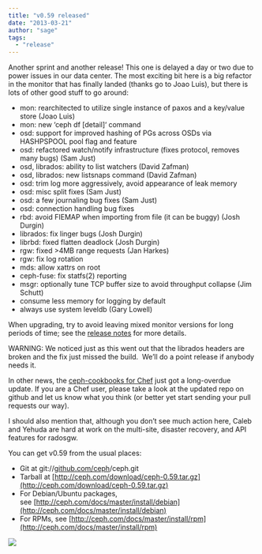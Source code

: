 ```yaml
---
title: "v0.59 released"
date: "2013-03-21"
author: "sage"
tags: 
  - "release"
---
```


Another sprint and another release! This one is delayed a day or two due to power issues in our data center. The most exciting bit here is a big refactor in the monitor that has finally landed (thanks go to Joao Luis), but there is lots of other good stuff to go around:

- mon: rearchitected to utilize single instance of paxos and a key/value store (Joao Luis)
- mon: new ‘ceph df \[detail\]‘ command
- osd: support for improved hashing of PGs across OSDs via HASHPSPOOL pool flag and feature
- osd: refactored watch/notify infrastructure (fixes protocol, removes many bugs) (Sam Just)
- osd, librados: ability to list watchers (David Zafman)
- osd, librados: new listsnaps command (David Zafman)
- osd: trim log more aggressively, avoid appearance of leak memory
- osd: misc split fixes (Sam Just)
- osd: a few journaling bug fixes (Sam Just)
- osd: connection handling bug fixes
- rbd: avoid FIEMAP when importing from file (it can be buggy) (Josh Durgin)
- librados: fix linger bugs (Josh Durgin)
- librbd: fixed flatten deadlock (Josh Durgin)
- rgw: fixed >4MB range requests (Jan Harkes)
- rgw: fix log rotation
- mds: allow xattrs on root
- ceph-fuse: fix statfs(2) reporting
- msgr: optionally tune TCP buffer size to avoid throughput collapse (Jim Schutt)
- consume less memory for logging by default
- always use system leveldb (Gary Lowell)

When upgrading, try to avoid leaving mixed monitor versions for long periods of time; see the [release notes](http://ceph.com/docs/master/release-notes/#v0-59) for more details.

WARNING: We noticed just as this went out that the librados headers are broken and the fix just missed the build.  We’ll do a point release if anybody needs it.

In other news, the [ceph-cookbooks for Chef](http://github.com/ceph/ceph-cookbooks) just got a long-overdue update. If you are a Chef user, please take a look at the updated repo on github and let us know what you think (or better yet start sending your pull requests our way).

I should also mention that, although you don’t see much action here, Caleb and Yehuda are hard at work on the multi-site, disaster recovery, and API features for radosgw.

You can get v0.59 from the usual places:

- Git at git://[github.com/ceph](http://github.com/ceph)/ceph.git
- Tarball at [http://ceph.com/download/ceph-0.59.tar.gz](http://ceph.com/download/ceph-0.59.tar.gz)
- For Debian/Ubuntu packages, see [http://ceph.com/docs/master/install/debian](http://ceph.com/docs/master/install/debian)
- For RPMs, see [http://ceph.com/docs/master/install/rpm](http://ceph.com/docs/master/install/rpm)

![](http://track.hubspot.com/__ptq.gif?a=268973&k=14&bu=http://ceph.com&r=http://ceph.com/releases/v0-59-released/&bvt=rss&p=wordpress)
